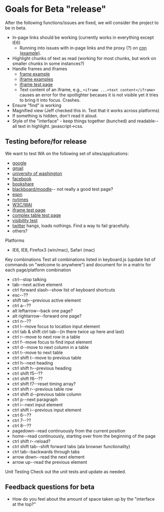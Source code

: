 # Goals for Beta "release" #

After the following functions/issues are fixed, we will consider the project to be in beta.

  * In-page links should be working (currently works in everything except IE6)
    * Running into issues with in-page links and the proxy (?) on [cnn (example)](http://www.cnn.com/2009/POLITICS/03/24/obama.news.conference/index.html).
  * Highlight chunks of text as read (working for most chunks, but work on smaller chunks in some instances?)
  * Handle frames and iframes
    * [frame example](http://www.martinish.com/folio/linkFrame/?url=www.schoolonthegreen.com&return=/folio/web)
    * [iframe examples](http://www.dyn-web.com/tutorials/iframes/)
    * [iframe test page](http://sp1ral.com/tests/iframe4.html)
    * Text content of an iframe, e.g., `<iframe ...>text content</iframe>` causes an error for the spotlighter becaues it is not visible yet it tries to bring it into focus. Crashes.
  * Ensure "find" is working
  * Magnified view (Jeff checked this in. Test that it works across platforms)
  * If something is hidden, don't read it aloud.
  * Style of the "interface" - keep things together (bunched) and readable--all text in highlight. javascript->css.

## Testing before/for release ##

We want to test WA on the following set of sites/applications:

  * [google](http://www.google.com/)
  * [gmail](http://gmail.com/)
  * [university of washington](http://www.washington.edu/)
  * [facebook](http://facebook.com)
  * [bookshare](http://www.bookshare.org/)
  * [blackboard/moodle](http://www.blackboard.com/)-- not really a good test page?
  * [espn](http://espn.go.com/)
  * [nytimes](http://nytimes.com/)
  * [W3C/WAI](http://www.w3.org/WAI/)
  * [iframe test page](http://sp1ral.com/tests/iframe4.html)
  * [complex table test page](http://sp1ral.com/tests/flood-data-final.html)
  * [visibility test](http://sp1ral.com/tests/visibility.html)
  * [twitter](http://twitter.com) hangs, loads nothings. Find a way to fail gracefully.
  * others?

Platforms
  * IE6, IE8, Firefox3 (win/mac), Safari (mac)

Key combinations
Test all combinations listed in keyboard.js (update list of commands on "welcome to anywhere") and document for in a matrix for each page/platform combination
  * ctrl--stop talking
  * tab--next active element
  * ctrl forward slash--show list of keyboard shortcuts
  * esc--??
  * shift tab--previous active element
  * ctrl a--??
  * alt leftarrow--back one page?
  * alt rightarrow--forward one page?
  * ctrl n--??
  * ctrl l--move focus to location input element
  * ctrl tab & shift ctrl tab--(in there twice up here and last)
  * ctrl r--move to next row in a table
  * ctrl f--move focus to find input element
  * ctrl d--move to next column in a table
  * ctrl t--move to next table
  * ctrl shift t--move to previous table
  * ctrl h--next heading
  * ctrl shift h--previous heading
  * ctrl shift f5--??
  * ctrl shift f6--??
  * ctrl shift f7--reset timing array?
  * ctrl shift r--previous table row
  * ctrl shift d--previous table column
  * ctrl p--next paragraph
  * ctrl i--next input element
  * ctrl shift i--previous input element
  * ctrl 6--??
  * ctrl 7--??
  * ctrl 8--??
  * pagedown--read continuously from the current position
  * home--read continuously, starting over from the beginning of the page
  * ctrl shift r--reload?
  * ctrl shift tab--shift forward tabs (ala browser functionality)
  * ctrl tab--backwards through tabs
  * arrow down--read the next element
  * arrow up--read the previous element

Unit Testing
Check out the unit tests and update as needed.

## Feedback questions for beta ##
  * How do you feel about the amount of space taken up by the "interface at the top?"